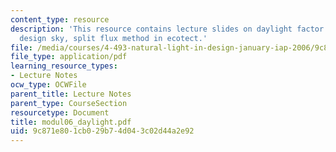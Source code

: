 ```yaml
---
content_type: resource
description: 'This resource contains lecture slides on daylight factor simulation:
  design sky, split flux method in ecotect.'
file: /media/courses/4-493-natural-light-in-design-january-iap-2006/9c871e801cb029b74d043c02d44a2e92_modul06_daylight.pdf
file_type: application/pdf
learning_resource_types:
- Lecture Notes
ocw_type: OCWFile
parent_title: Lecture Notes
parent_type: CourseSection
resourcetype: Document
title: modul06_daylight.pdf
uid: 9c871e80-1cb0-29b7-4d04-3c02d44a2e92
---
```

